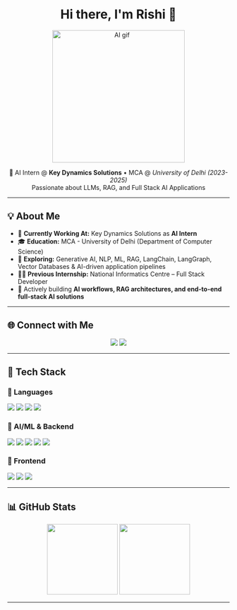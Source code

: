 <h1 align="center">Hi there, I'm Rishi 👋</h1>

<p align="center">
  <img src="https://media.giphy.com/media/qgQUggAC3Pfv687qPC/giphy.gif" width="300" alt="AI gif"/>
</p>

<p align="center">
  🚀 AI Intern @ <strong>Key Dynamics Solutions</strong> • MCA @ <em>University of Delhi (2023-2025)</em><br/>
  Passionate about LLMs, RAG, and Full Stack AI Applications
</p>

---

## 💡 About Me

- 🔭 **Currently Working At:** Key Dynamics Solutions as **AI Intern**  
- 🎓 **Education:** MCA - University of Delhi (Department of Computer Science)  
- 🎯 **Exploring:** Generative AI, NLP, ML, RAG, LangChain, LangGraph, Vector Databases & AI-driven application pipelines  
- 👨‍💻 **Previous Internship:** National Informatics Centre – Full Stack Developer  
- 📌 Actively building **AI workflows, RAG architectures, and end-to-end full-stack AI solutions**  

---

## 🌐 Connect with Me  

<p align="center">
  <a href="https://www.linkedin.com/in/rishi-dholkheria/"><img src="https://img.shields.io/badge/LinkedIn-blue?style=for-the-badge&logo=linkedin&logoColor=white"/></a>
  <a href="mailto:rishidholkheria2001@gmail.com"><img src="https://img.shields.io/badge/Gmail-D14836?style=for-the-badge&logo=gmail&logoColor=white"/></a>
</p>

---

## 🧰 Tech Stack  

### 🚀 Languages  
<p>
  <img src="https://img.shields.io/badge/Python-3776AB?style=for-the-badge&logo=python&logoColor=white"/>
  <img src="https://img.shields.io/badge/TypeScript-3178C6?style=for-the-badge&logo=typescript&logoColor=white"/>
  <img src="https://img.shields.io/badge/C++-00599C?style=for-the-badge&logo=cplusplus&logoColor=white"/>
  <img src="https://img.shields.io/badge/JavaScript-F7DF1E?style=for-the-badge&logo=javascript&logoColor=black"/>
</p>

### 🤖 AI/ML & Backend  
<p>
  <img src="https://img.shields.io/badge/FastAPI-009688?style=for-the-badge&logo=fastapi&logoColor=white"/>
  <img src="https://img.shields.io/badge/LangChain-000000?style=for-the-badge&logo=LangChain&logoColor=white"/>
  <img src="https://img.shields.io/badge/MongoDB-47A248?style=for-the-badge&logo=mongodb&logoColor=white"/>
  <img src="https://img.shields.io/badge/PostgreSQL-4169E1?style=for-the-badge&logo=postgresql&logoColor=white"/>
  <img src="https://img.shields.io/badge/Streamlit-FF4B4B?style=for-the-badge&logo=streamlit&logoColor=white"/>
</p>

### 🎨 Frontend  
<p>
  <img src="https://img.shields.io/badge/React-20232a?style=for-the-badge&logo=react&logoColor=61DAFB"/>
  <img src="https://img.shields.io/badge/Next.js-000000?style=for-the-badge&logo=next.js&logoColor=white"/>
  <img src="https://img.shields.io/badge/Redux-764ABC?style=for-the-badge&logo=redux&logoColor=white"/>
</p>

---

## 📊 GitHub Stats  

<p align="center">
  <img src="https://github-readme-stats.vercel.app/api?username=rishidholkheria&show_icons=true&theme=tokyonight&hide_rank=true" height="160" />
  <img src="https://github-readme-streak-stats.herokuapp.com?user=rishidholkheria&theme=tokyonight&hide_border=false" height="160" />
</p>

---

